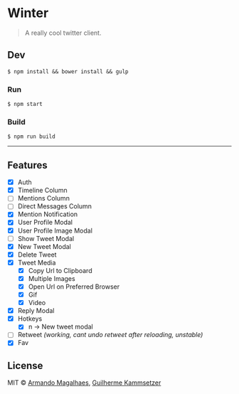 # Winter

> A really cool twitter client.

## Dev

```
$ npm install && bower install && gulp
```

### Run

```
$ npm start
```

### Build

```
$ npm run build
```

---

## Features

- [x] Auth
- [x] Timeline Column
- [ ] Mentions Column
- [ ] Direct Messages Column
- [x] Mention Notification
- [x] User Profile Modal
- [x] User Profile Image Modal
- [ ] Show Tweet Modal
- [x] New Tweet Modal
- [x] Delete Tweet
- [x] Tweet Media
  - [x] Copy Url to Clipboard
  - [x] Multiple Images
  - [x] Open Url on Preferred Browser
  - [x] Gif
  - [x] Video
- [x] Reply Modal
- [x] Hotkeys
  - [x] n -> New tweet modal
- [ ] Retweet *(working, cant undo retweet after reloading, unstable)*
- [x] Fav

## License

MIT © [Armando Magalhaes](http://github.com/armand1m), [Guilherme Kammsetzer](http://github.com/guilhermelimak)

